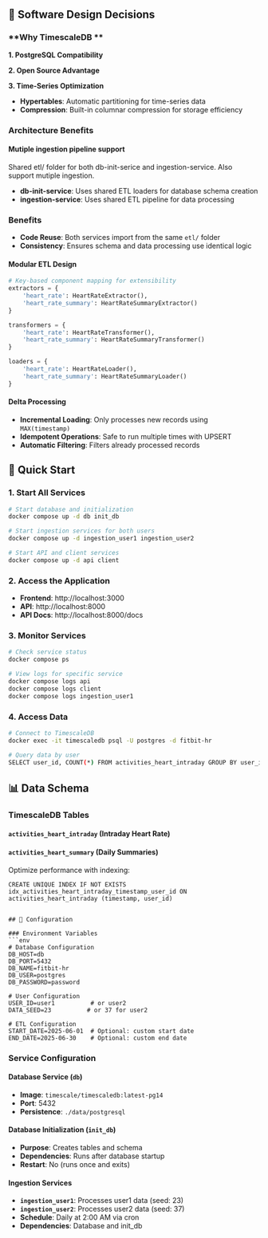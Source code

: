 
## 🎯 Software Design Decisions

### **Why TimescaleDB **

**1. PostgreSQL Compatibility**

**2. Open Source Advantage**

**3. Time-Series Optimization**

- **Hypertables**: Automatic partitioning for time-series data
- **Compression**: Built-in columnar compression for storage efficiency


### **Architecture Benefits**

#### Mutiple ingestion pipeline support
Shared etl/ folder for both db-init-serice and ingestion-service. Also support mutiple ingestion.

- **db-init-service**: Uses shared ETL loaders for database schema creation
- **ingestion-service**: Uses shared ETL pipeline for data processing

### Benefits
- **Code Reuse**: Both services import from the same `etl/` folder
- **Consistency**: Ensures schema and data processing use identical logic

#### **Modular ETL Design**
```python
# Key-based component mapping for extensibility
extractors = {
    'heart_rate': HeartRateExtractor(),
    'heart_rate_summary': HeartRateSummaryExtractor()
}

transformers = {
    'heart_rate': HeartRateTransformer(),
    'heart_rate_summary': HeartRateSummaryTransformer()
}

loaders = {
    'heart_rate': HeartRateLoader(),
    'heart_rate_summary': HeartRateSummaryLoader()
}
```

#### **Delta Processing**
- **Incremental Loading**: Only processes new records using `MAX(timestamp)`
- **Idempotent Operations**: Safe to run multiple times with UPSERT
- **Automatic Filtering**: Filters already processed records

## 🚀 Quick Start

### 1. Start All Services
```bash
# Start database and initialization
docker compose up -d db init_db

# Start ingestion services for both users
docker compose up -d ingestion_user1 ingestion_user2

# Start API and client services
docker compose up -d api client
```

### 2. Access the Application
- **Frontend**: http://localhost:3000
- **API**: http://localhost:8000
- **API Docs**: http://localhost:8000/docs

### 3. Monitor Services
```bash
# Check service status
docker compose ps

# View logs for specific service
docker compose logs api
docker compose logs client
docker compose logs ingestion_user1
```

### 4. Access Data
```bash
# Connect to TimescaleDB
docker exec -it timescaledb psql -U postgres -d fitbit-hr

# Query data by user
SELECT user_id, COUNT(*) FROM activities_heart_intraday GROUP BY user_id;
```

## 📊 Data Schema

### TimescaleDB Tables

#### `activities_heart_intraday` (Intraday Heart Rate)
#### `activities_heart_summary` (Daily Summaries)

Optimize performance with indexing:

`CREATE UNIQUE INDEX IF NOT EXISTS idx_activities_heart_intraday_timestamp_user_id ON activities_heart_intraday (timestamp, user_id)`

```

## 🔧 Configuration

### Environment Variables
```env
# Database Configuration
DB_HOST=db
DB_PORT=5432
DB_NAME=fitbit-hr
DB_USER=postgres
DB_PASSWORD=password

# User Configuration
USER_ID=user1          # or user2
DATA_SEED=23          # or 37 for user2

# ETL Configuration
START_DATE=2025-06-01  # Optional: custom start date
END_DATE=2025-06-30    # Optional: custom end date
```

### Service Configuration

#### **Database Service (`db`)**
- **Image**: `timescale/timescaledb:latest-pg14`
- **Port**: 5432
- **Persistence**: `./data/postgresql`

#### **Database Initialization (`init_db`)**
- **Purpose**: Creates tables and schema
- **Dependencies**: Runs after database startup
- **Restart**: No (runs once and exits)

#### **Ingestion Services**
- **`ingestion_user1`**: Processes user1 data (seed: 23)
- **`ingestion_user2`**: Processes user2 data (seed: 37)
- **Schedule**: Daily at 2:00 AM via cron
- **Dependencies**: Database and init_db
